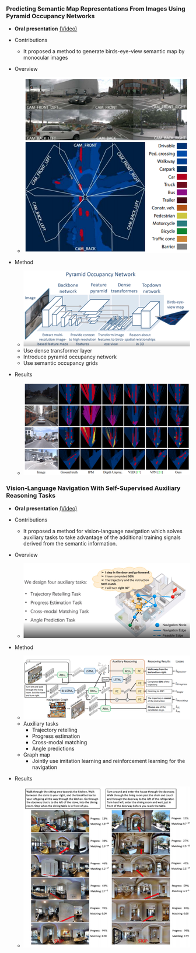 ### Predicting Semantic Map Representations From Images Using Pyramid Occupancy Networks
- **Oral presentation** [(Video)](http://d1tz9o43mm5y8k.cloudfront.net/CVPR20/CVPR20/2361/2361-oral.mp4)

- Contributions
    - It proposed a method to generate birds-eye-view semantic map by monocular images
    
- Overview
    - ![semantic_map_overview](./img/semantic_map_overview.png)
    
- Method
    - ![semantic_map_network](./img/semantic_map_network.png)
    - Use dense transformer layer
    - Introduce pyramid occupancy network
    - Use semantic occupancy grids
            
- Results
    - ![semantic_map_results](./img/semantic_map_results.png)

### Vision-Language Navigation With Self-Supervised Auxiliary Reasoning Tasks
- **Oral presentation** [(Video)](http://d1tz9o43mm5y8k.cloudfront.net/CVPR20/CVPR20/4322/4322-oral.mp4)

- Contributions
    - It proposed a method for vision-language navigation which solves auxiliary tasks to take advantage of the additional training signals derived from the semantic information.
    
- Overview
    - ![aux_RN_overview](./img/aux_RN_overview.PNG)

- Method
    - ![aux_RN_network](./img/aux_RN_network.png)
    - Auxiliary tasks
        - Trajectory retelling 
        - Progress estimation
        - Cross-modal matching
        - Angle predictions
    - Graph map
        - Jointly use imitation learning and reinforcement learning for the navigation
    
- Results
    - ![aux_RN_results](./img/aux_RN_results.png)